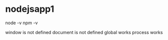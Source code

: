 # nodejsapp1

node -v
npm -v

window is not defined 
document is not defined
 global works
 process works